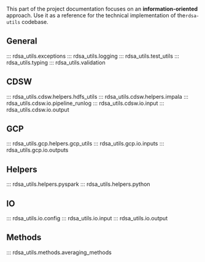 This part of the project documentation focuses on an **information-oriented** approach. Use it as a
reference for the technical implementation of the`rdsa-utils` codebase.

## General

::: rdsa_utils.exceptions
::: rdsa_utils.logging
::: rdsa_utils.test_utils
::: rdsa_utils.typing
::: rdsa_utils.validation

## CDSW

::: rdsa_utils.cdsw.helpers.hdfs_utils
::: rdsa_utils.cdsw.helpers.impala
::: rdsa_utils.cdsw.io.pipeline_runlog
::: rdsa_utils.cdsw.io.input
::: rdsa_utils.cdsw.io.output

## GCP

::: rdsa_utils.gcp.helpers.gcp_utils
::: rdsa_utils.gcp.io.inputs
::: rdsa_utils.gcp.io.outputs

## Helpers

::: rdsa_utils.helpers.pyspark
::: rdsa_utils.helpers.python

## IO

::: rdsa_utils.io.config
::: rdsa_utils.io.input
::: rdsa_utils.io.output

## Methods

::: rdsa_utils.methods.averaging_methods